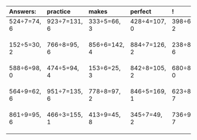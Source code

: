 | Answers: | practice | makes | perfect | ! |
| :--- | :--- | :--- | :--- | :--- |
| 524÷7=74, 6 | 923÷7=131, 6 | 333÷5=66, 3 | 428÷4=107, 0 | 398÷6=66, 2 | 
|   |   |   |   |   | 
|   |   |   |   |   | 
|   |   |   |   |   | 
| 152÷5=30, 2 | 766÷8=95, 6 | 856÷6=142, 4 | 884÷7=126, 2 | 238÷8=29, 6 | 
|   |   |   |   |   | 
|   |   |   |   |   | 
|   |   |   |   |   | 
| 588÷6=98, 0 | 474÷5=94, 4 | 153÷6=25, 3 | 842÷8=105, 2 | 680÷8=85, 0 | 
|   |   |   |   |   | 
|   |   |   |   |   | 
|   |   |   |   |   | 
| 564÷9=62, 6 | 951÷7=135, 6 | 778÷8=97, 2 | 846÷5=169, 1 | 623÷8=77, 7 | 
|   |   |   |   |   | 
|   |   |   |   |   | 
|   |   |   |   |   | 
| 861÷9=95, 6 | 466÷3=155, 1 | 413÷9=45, 8 | 345÷7=49, 2 | 736÷9=81, 7 | 
|   |   |   |   |   | 
|   |   |   |   |   | 
|   |   |   |   |   | 
